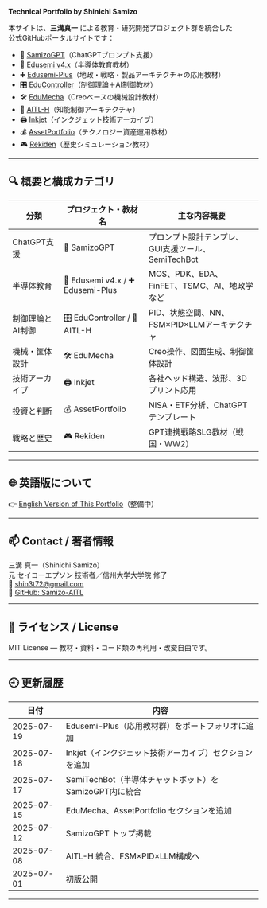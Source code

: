 **Technical Portfolio by Shinichi Samizo**

本サイトは、**三溝真一** による教育・研究開発プロジェクト群を統合した  
公式GitHubポータルサイトです：

- 🧠 [SamizoGPT](https://samizo-aitl.github.io/SamizoGPT/)（ChatGPTプロンプト支援）  
- 📘 [Edusemi v4.x](https://samizo-aitl.github.io/Edusemi-v4x/)（半導体教育教材）  
- ➕ [Edusemi-Plus](https://samizo-aitl.github.io/Edusemi-Plus/)（地政・戦略・製品アーキテクチャの応用教材）  
- 🎛️ [EduController](https://samizo-aitl.github.io/EduController/)（制御理論＋AI制御教材）  
- 🛠️ [EduMecha](https://samizo-aitl.github.io/EduMecha/)（Creoベースの機械設計教材）  
- 🤖 [AITL-H](https://samizo-aitl.github.io/AITL-H/)（知能制御アーキテクチャ）  
- 🖨️ [Inkjet](https://samizo-aitl.github.io/Inkjet/)（インクジェット技術アーカイブ）  
- 💰 [AssetPortfolio](https://samizo-aitl.github.io/AssetPortfolio-StartGuide/)（テクノロジー資産運用教材）  
- 🎮 [Rekiden](https://samizo-aitl.github.io/Rekiden/)（歴史シミュレーション教材）

---

## 🔍 概要と構成カテゴリ

| 分類             | プロジェクト・教材名                                       | 主な内容概要                                   |
|------------------|------------------------------------------------------------|------------------------------------------------|
| ChatGPT支援       | 🧠 SamizoGPT                                                | プロンプト設計テンプレ、GUI支援ツール、SemiTechBot |
| 半導体教育       | 📘 Edusemi v4.x / ➕ Edusemi-Plus                          | MOS、PDK、EDA、FinFET、TSMC、AI、地政学など     |
| 制御理論とAI制御 | 🎛️ EduController / 🤖 AITL-H                              | PID、状態空間、NN、FSM×PID×LLMアーキテクチャ    |
| 機械・筐体設計   | 🛠️ EduMecha                                                 | Creo操作、図面生成、制御筐体設計                |
| 技術アーカイブ   | 🖨️ Inkjet                                                   | 各社ヘッド構造、波形、3Dプリント応用            |
| 投資と判断       | 💰 AssetPortfolio                                           | NISA・ETF分析、ChatGPTテンプレート              |
| 戦略と歴史       | 🎮 Rekiden                                                  | GPT連携戦略SLG教材（戦国・WW2）                 |

---

## 🌐 英語版について

👉 [English Version of This Portfolio](./en/index.md)（整備中）

---

## 📫 Contact / 著者情報

三溝 真一（Shinichi Samizo）  
元 セイコーエプソン 技術者／信州大学大学院 修了  
📩 [shin3t72@gmail.com](mailto:shin3t72@gmail.com)  
🔗 [GitHub: Samizo-AITL](https://github.com/Samizo-AITL)

---

## 📄 ライセンス / License

MIT License — 教材・資料・コード類の再利用・改変自由です。  

---

## 🕘 更新履歴

| 日付 | 内容 |
|------|------|
| 2025-07-19 | Edusemi-Plus（応用教材群）をポートフォリオに追加 |
| 2025-07-18 | Inkjet（インクジェット技術アーカイブ）セクションを追加 |
| 2025-07-17 | SemiTechBot（半導体チャットボット）をSamizoGPT内に統合 |
| 2025-07-15 | EduMecha、AssetPortfolio セクションを追加 |
| 2025-07-12 | SamizoGPT トップ掲載 |
| 2025-07-08 | AITL-H 統合、FSM×PID×LLM構成へ |
| 2025-07-01 | 初版公開 |

---
